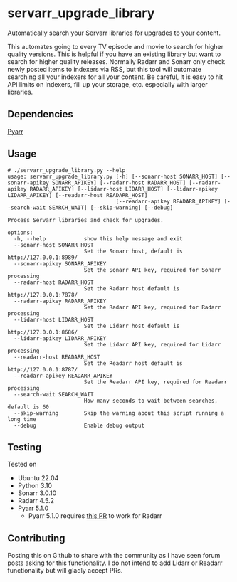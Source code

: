 # servarr_upgrade_library
Automatically search your Servarr libraries for upgrades to your content.

This automates going to every TV episode and movie to search for higher quality versions. This is helpful if you have an existing library but want to search for higher quality releases. Normally Radarr and Sonarr only check newly posted items to indexers via RSS, but this tool will automate searching all your indexers for all your content. Be careful, it is easy to hit API limits on indexers, fill up your storage, etc. especially with larger libraries.


## Dependencies
[Pyarr](https://github.com/totaldebug/pyarr)

## Usage
```
# ./servarr_upgrade_library.py --help
usage: servarr_upgrade_library.py [-h] [--sonarr-host SONARR_HOST] [--sonarr-apikey SONARR_APIKEY] [--radarr-host RADARR_HOST] [--radarr-apikey RADARR_APIKEY] [--lidarr-host LIDARR_HOST] [--lidarr-apikey LIDARR_APIKEY] [--readarr-host READARR_HOST]
                                  [--readarr-apikey READARR_APIKEY] [--search-wait SEARCH_WAIT] [--skip-warning] [--debug]

Process Servarr libraries and check for upgrades.

options:
  -h, --help            show this help message and exit
  --sonarr-host SONARR_HOST
                        Set the Sonarr host, default is http://127.0.0.1:8989/
  --sonarr-apikey SONARR_APIKEY
                        Set the Sonarr API key, required for Sonarr processing
  --radarr-host RADARR_HOST
                        Set the Radarr host default is http://127.0.0.1:7878/
  --radarr-apikey RADARR_APIKEY
                        Set the Radarr API key, required for Radarr processing
  --lidarr-host LIDARR_HOST
                        Set the Lidarr host default is http://127.0.0.1:8686/
  --lidarr-apikey LIDARR_APIKEY
                        Set the Lidarr API key, required for Lidarr processing
  --readarr-host READARR_HOST
                        Set the Readarr host default is http://127.0.0.1:8787/
  --readarr-apikey READARR_APIKEY
                        Set the Readarr API key, required for Readarr processing
  --search-wait SEARCH_WAIT
                        How many seconds to wait between searches, default is 60
  --skip-warning        Skip the warning about this script running a long time
  --debug               Enable debug output
```

## Testing
Tested on
- Ubuntu 22.04
- Python 3.10
- Sonarr 3.0.10
- Radarr 4.5.2
- Pyarr 5.1.0
  - Pyarr 5.1.0 requires [this PR](https://github.com/totaldebug/pyarr/pull/156) to work for Radarr
 
## Contributing
Posting this on Github to share with the community as I have seen forum posts asking for this functionality. I do not intend to add Lidarr or Readarr functionality but will gladly accept PRs.
